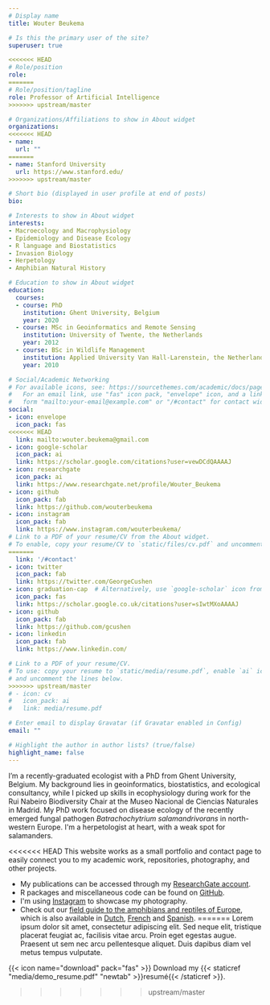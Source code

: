 ```yaml
---
# Display name
title: Wouter Beukema

# Is this the primary user of the site?
superuser: true

<<<<<<< HEAD
# Role/position
role: 
=======
# Role/position/tagline
role: Professor of Artificial Intelligence
>>>>>>> upstream/master

# Organizations/Affiliations to show in About widget
organizations:
<<<<<<< HEAD
- name: 
  url: ""
=======
- name: Stanford University
  url: https://www.stanford.edu/
>>>>>>> upstream/master

# Short bio (displayed in user profile at end of posts)
bio: 

# Interests to show in About widget
interests:
- Macroecology and Macrophysiology
- Epidemiology and Disease Ecology
- R language and Biostatistics
- Invasion Biology
- Herpetology
- Amphibian Natural History

# Education to show in About widget
education:
  courses:
  - course: PhD
    institution: Ghent University, Belgium
    year: 2020
  - course: MSc in Geoinformatics and Remote Sensing
    institution: University of Twente, the Netherlands
    year: 2012
  - course: BSc in Wildlife Management
    institution: Applied University Van Hall-Larenstein, the Netherlands
    year: 2010

# Social/Academic Networking
# For available icons, see: https://sourcethemes.com/academic/docs/page-builder/#icons
#   For an email link, use "fas" icon pack, "envelope" icon, and a link in the
#   form "mailto:your-email@example.com" or "/#contact" for contact widget.
social:
- icon: envelope
  icon_pack: fas
<<<<<<< HEAD
  link: mailto:wouter.beukema@gmail.com
- icon: google-scholar
  icon_pack: ai
  link: https://scholar.google.com/citations?user=vewDCdQAAAAJ
- icon: researchgate
  icon_pack: ai
  link: https://www.researchgate.net/profile/Wouter_Beukema
- icon: github
  icon_pack: fab
  link: https://github.com/wouterbeukema
- icon: instagram
  icon_pack: fab
  link: https://www.instagram.com/wouterbeukema/
# Link to a PDF of your resume/CV from the About widget.
# To enable, copy your resume/CV to `static/files/cv.pdf` and uncomment the lines below.
=======
  link: '/#contact'
- icon: twitter
  icon_pack: fab
  link: https://twitter.com/GeorgeCushen
- icon: graduation-cap  # Alternatively, use `google-scholar` icon from `ai` icon pack
  icon_pack: fas
  link: https://scholar.google.co.uk/citations?user=sIwtMXoAAAAJ
- icon: github
  icon_pack: fab
  link: https://github.com/gcushen
- icon: linkedin
  icon_pack: fab
  link: https://www.linkedin.com/

# Link to a PDF of your resume/CV.
# To use: copy your resume to `static/media/resume.pdf`, enable `ai` icons in `params.toml`, 
# and uncomment the lines below.
>>>>>>> upstream/master
# - icon: cv
#   icon_pack: ai
#   link: media/resume.pdf

# Enter email to display Gravatar (if Gravatar enabled in Config)
email: ""

# Highlight the author in author lists? (true/false)
highlight_name: false
---
```


I’m a recently-graduated ecologist with a PhD from Ghent University, Belgium. My background lies in geoinformatics, biostatistics, and ecological consultancy, while I picked up skills in ecophysiology during work for the Rui Nabeiro Biodiversity Chair at the Museo Nacional de Ciencias Naturales in Madrid. My PhD work focused on disease ecology of the recently emerged fungal pathogen *Batrachochytrium salamandrivorans* in north-western Europe. I'm a herpetologist at heart, with a weak spot for salamanders.

<<<<<<< HEAD
This website works as a small portfolio and contact page to easily connect you to my academic work, repositories, photography, and other projects.
* My publications can be accessed through my [ResearchGate account](https://www.researchgate.net/profile/Wouter_Beukema).
* R packages and miscellaneous code can be found on [GitHub](https://github.com/wouterbeukema).
* I'm using [Instagram](https://www.instagram.com/wouterbeukema/) to showcase my photography.
* Check out our [field guide to the amphibians and reptiles of Europe](https://www.bloomsbury.com/uk/field-guide-to-the-amphibians-and-reptiles-of-britain-and-europe-9781408154595/), which is also available in [Dutch](https://webwinkel.anwb.nl/webwinkel/anwb-amfibieen-en-reptielengids.html), [French](https://www.delachauxetniestle.com/livre/guide-delachaux-des-amphibiens-et-reptiles-de-france-et-deurope) and [Spanish](http://www.ediciones-omega.es/1583-guia-de-cmapo-de-los-anfibios-y-reptiles-de-espana-y-de-europa-978-84-282-1664-7.html).
=======
Lorem ipsum dolor sit amet, consectetur adipiscing elit. Sed neque elit, tristique placerat feugiat ac, facilisis vitae arcu. Proin eget egestas augue. Praesent ut sem nec arcu pellentesque aliquet. Duis dapibus diam vel metus tempus vulputate.

{{< icon name="download" pack="fas" >}} Download my {{< staticref "media/demo_resume.pdf" "newtab" >}}resumé{{< /staticref >}}.
>>>>>>> upstream/master
